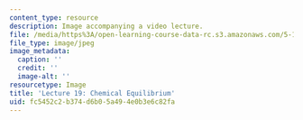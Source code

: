 ```yaml
---
content_type: resource
description: Image accompanying a video lecture.
file: /media/https%3A/open-learning-course-data-rc.s3.amazonaws.com/5-111-principles-of-chemical-science-fall-2008/fc5452c2b374d6b05a494e0b3e6c82fa_19.jpg
file_type: image/jpeg
image_metadata:
  caption: ''
  credit: ''
  image-alt: ''
resourcetype: Image
title: 'Lecture 19: Chemical Equilibrium'
uid: fc5452c2-b374-d6b0-5a49-4e0b3e6c82fa
---
```

